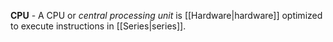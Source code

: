 **CPU** - A CPU or *central processing unit* is [[Hardware|hardware]] optimized to execute instructions in [[Series|series]].